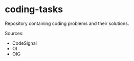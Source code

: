 # coding-tasks
Repository containing coding problems and their solutions.

Sources:
* CodeSignal
* OI
* OIG
